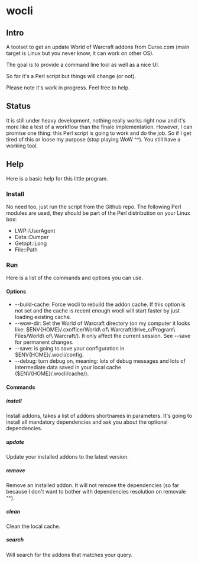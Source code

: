 # wocli

## Intro

A toolset to get an update World of Warcraft addons from Curse.com (main target is Linux but you never know, it can work on other OS).

The goal is to provide a command line tool as well as a nice UI.

So far it's a Perl script but things will change (or not). 

Please note it's work in progress. Feel free to help.

## Status

It is still under heavy development, nothing really works right now and it's more like a test of a workflow than the finale implementation.
However, I can promise one thing: this Perl script is going to work and do the job. So if I get tired of this or loose my purpose (stop playing WoW ^^). You still have a working tool.

## Help

Here is a basic help for this little program.

### Install

No need too, just run the script from the Github repo.
The following Perl modules are used, they should be part of the Perl distribution on your Linux box:
* LWP::UserAgent
* Data::Dumper
* Getopt::Long
* File::Path 

### Run

Here is a list of the commands and options you can use.

#### Options

* --build-cache: Force wocli to rebuild the addon cache. If this option is not set and the cache is recent enough wocli will start faster by just loading existing cache.
* --wow-dir: Set the World of Warcraft directory (on my computer it looks like: $ENV{HOME}/.cxoffice/World\ of\ Warcraft/drive_c/Program\ Files/World\ of\ Warcraft/). It only affect the current session. See --save for permanent changes.
* --save: is going to save your configuration in $ENV{HOME}/.wocli/config.
* --debug: turn debug on, meaning: lots of debug messages and lots of intermediate data saved in your local cache ($ENV{HOME}/.wocli/cache/).

#### Commands

##### install

Install addons, takes a list of addons shortnames in parameters. It's going to install all mandatory dependencies and ask you about the optional dependencies.

##### update

Update your installed addons to the latest version.

##### remove

Remove an installed addon. It will not remove the dependencies (so far because I don't want to bother with dependencies resolution on removale ^^).

##### clean

Clean the local cache.

##### search

Will search for the addons that matches your query.

